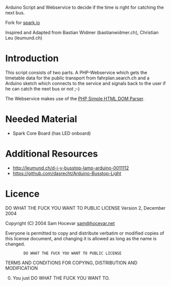 Arduino Script and Webservice to decide if the time is right for catching the next bus.

Fork for [spark.io](http://spark.io)

Inspired and Adapted from Bastian Widmer (bastianwidmer.ch), Christian Leu (leumund.ch)

Introduction
============
This script consists of two parts. A PHP-Webservice which gets the
timetable data for the public transport from fahrplan.search.ch and
a Arduino sketch which connects to the service and signals back to the
user if he can catch the next bus or not ;-)

The Webservice makes use of the [PHP Simple HTML DOM Parser](http://simplehtmldom.sourceforge.net/).

Needed Material
===============
* Spark Core Board (has LED onboard)

Additional Resources
======================
* http://leumund.ch/d-i-y-busstop-lamp-arduino-0011112
* https://github.com/dasrecht/Arduino-Busstop-Light


Licence
=======

  DO WHAT THE FUCK YOU WANT TO PUBLIC LICENSE
                    Version 2, December 2004

 Copyright (C) 2004 Sam Hocevar <sam@hocevar.net>

 Everyone is permitted to copy and distribute verbatim or modified
 copies of this license document, and changing it is allowed as long
 as the name is changed.

            DO WHAT THE FUCK YOU WANT TO PUBLIC LICENSE
   TERMS AND CONDITIONS FOR COPYING, DISTRIBUTION AND MODIFICATION

  0. You just DO WHAT THE FUCK YOU WANT TO.

